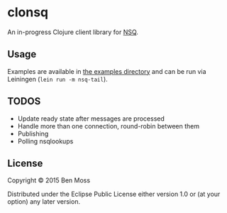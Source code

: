 # clonsq

An in-progress Clojure client library for [NSQ](http://nsq.io/).

## Usage

Examples are available in [the examples directory](/examples) and
can be run via Leiningen (`lein run -m nsq-tail`).

## TODOS

- Update ready state after messages are processed
- Handle more than one connection, round-robin between them
- Publishing
- Polling nsqlookups

## License

Copyright © 2015 Ben Moss

Distributed under the Eclipse Public License either version 1.0 or (at
your option) any later version.
